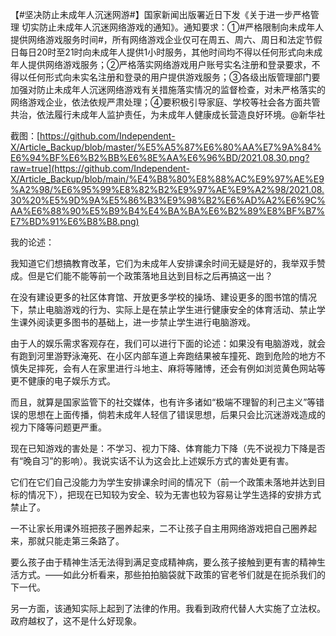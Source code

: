 【#坚决防止未成年人沉迷网游#】国家新闻出版署近日下发《关于进一步严格管理 切实防止未成年人沉迷网络游戏的通知》。通知要求：①#严格限制向未成年人提供网络游戏服务时间#，所有网络游戏企业仅可在周五、周六、周日和法定节假日每日20时至21时向未成年人提供1小时服务，其他时间均不得以任何形式向未成年人提供网络游戏服务；②严格落实网络游戏用户账号实名注册和登录要求，不得以任何形式向未实名注册和登录的用户提供游戏服务；③各级出版管理部门要加强对防止未成年人沉迷网络游戏有关措施落实情况的监督检查，对未严格落实的网络游戏企业，依法依规严肃处理；④要积极引导家庭、学校等社会各方面共管共治，依法履行未成年人监护责任，为未成年人健康成长营造良好环境。@新华社

截图：[https://github.com/Independent-X/Article_Backup/blob/master/%E5%A5%87%E6%80%AA%E7%9A%84%E6%94%BF%E6%B2%BB%E6%8E%AA%E6%96%BD/2021.08.30.png?raw=true](https://github.com/Independent-X/Article_Backup/blob/main/%E4%B8%80%E8%88%AC%E9%97%AE%E9%A2%98/%E6%95%99%E8%82%B2%E9%97%AE%E9%A2%98/2021.08.30%20%E5%9D%9A%E5%86%B3%E9%98%B2%E6%AD%A2%E6%9C%AA%E6%88%90%E5%B9%B4%E4%BA%BA%E6%B2%89%E8%BF%B7%E7%BD%91%E6%B8%B8.png)

我的论述：

我知道它们想搞教育改革，它们为未成年人安排课余时间无疑是好的，我举双手赞成。但是它们能不能等前一个政策落地且达到目标之后再搞这一出？

在没有建设更多的社区体育馆、开放更多学校的操场、建设更多的图书馆的情况下，禁止电脑游戏的行为、实际上是在禁止学生进行健康安全的体育活动、禁止学生课外阅读更多图书的基础上，进一步禁止学生进行电脑游戏。

由于人的娱乐需求客观存在，我们可以进行下面的论述：如果没有电脑游戏，就会有跑到河里游野泳淹死、在小区内部车道上奔跑结果被车撞死、跑到危险的地方不慎失足摔死，会有人在家里进行斗地主、麻将等赌博，还会有例如浏览黄色网站等更不健康的电子娱乐方式。

而且，就算是国家监管下的社交媒体，也有许多诸如“极端不理智的利己主义”等错误的思想在上面传播，倘若未成年人轻信了错误思想，后果只会比沉迷游戏造成的视力下降等问题更严重。

现在已知游戏的害处是：不学习、视力下降、体育能力下降（先不说视力下降是否有“晚自习”的影响）。我说实话不认为这会比上述娱乐方式的害处更有害。

它们在它们自己没能力为学生安排课余时间的情况下（前一个政策未落地并达到目标的情况下），把现在已知较为安全、较为无害也较为容易让学生选择的安排方式禁止了。

一不让家长用课外班把孩子圈养起来，二不让孩子自主用网络游戏把自己圈养起来，那就只能走第三条路了。

要么孩子由于精神生活无法得到满足变成精神病，要么孩子接触到更有害的精神生活方式。——如此分析看来，那些拍拍脑袋就下政策的官老爷们就是在扼杀我们的下一代。

另一方面，该通知实际上起到了法律的作用。我看到政府代替人大实施了立法权。政府越权了，这不是什么好现象。

